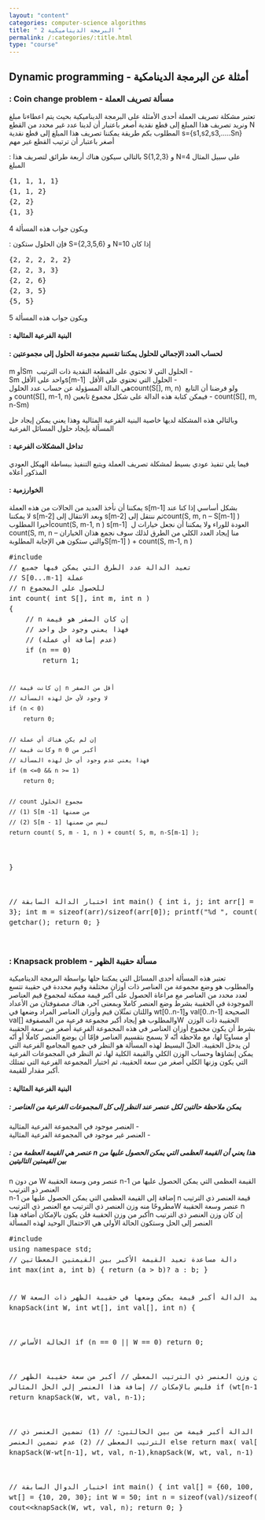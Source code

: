 ```yaml
---
layout: "content"
categories: computer-science algorithms
title: " 2 البرمجة الديناميكية "
permalink: /:categories/:title.html
type: "course"
---
```


<div class="col-12">
  <h2>
  <bdi>
   Dynamic programming - أمثلة عن البرمجة الدينامكية
  </bdi>
</h2>
<h3>   : Coin change problem - مسألة تصريف العملة  </h3>
<p class="content-p">
 تعتبر مشكلة تصريف العملة أحدى الأمثلة على البرمجة الديناميكية بحيث يتم اعطاءنا مبلغ <bdi>N</bdi> 
   ونريد تصريف هذا المبلغ إلى قطع نقدية أصغر باعتبار أن لدينا عدد غير محدد من القطع  <bdi> s={s1,s2,s3,…..Sn}</bdi>
   المطلوب بكم طريقة يمكننا تصريف هذا المبلغ إلى قطع نقدية أصغر  باعتبار أن ترتيب القطع غير مهم 
<p>
<p class="content-p">
 : على سبيل المثال  <bdi>N=4</bdi>  
  و <bdi> S{1,2,3}</bdi> 
    بالتالي سيكون هناك أربعة طرائق لتصريف هذا المبلغ  
 <p>
 <div class="code-box">
 <p class="content-p">
<pre style="line-height: 1.5em;">
{1, 1, 1, 1}
{1, 1, 2}
{2, 2}
{1, 3}
</pre>
</p>
</div>
<p class="content-p">
ويكون جواب هذه المسألة 4
</p>
<p class="content-p">
 : إذا كان <bdi>N=10</bdi> 
و <bdi>S={2,3,5,6}</bdi> 
فإن الحلول ستكون 
</p>
<div class="code-box">
<p class="content-p">
<pre style="line-height: 1.5em;">
{2, 2, 2, 2, 2}
{2, 2, 3, 3}
{2, 2, 6}
{2, 3, 5}
{5, 5}
</pre>
</p>
</div>
<p class="content-p">
ويكون جواب هذه المسألة 5
</p>
<h4> : البنية الفرعية المثالية </h4>
<h4> : لحساب العدد الإجمالي للحلول يمكننا تقسيم مجموعة الحلول إلى مجموعتين </h4>
<p class="content-p">
<bdi>m </bdi> الحلول التي لا تحتوي على القطعة النقدية ذات الترتيب 
<bdi>Sm </bdi>	أو -
<br>
<bdi>Sm </bdi>	الحلول التي تحتوي على الأقل 
 <bdi>s[m-1] </bdi>واحد على الأقل -
 <br>
   ولو فرضنا أن التابع <bdi>count(S[], m, n) </bdi>
     هي الدالة المسؤولة عن حساب عدد الحلول فيمكن كتابة هذه الدالة على شكل مجموع تابعين    <bdi>count(S[], m-1, n)</bdi>
   و - <bdi>count(S[], m, n-Sm)</bdi>  
  
</p>
<p class="content-p">
وبالتالي هذه المشكلة لديها خاصية البنية الفرعية المثالية وهذا يعني يمكن إيجاد حل المسألة بإيجاد حلول المسائل الفرعية 
</p>
<h4> : تداخل المشكلات الفرعية </h4>
<p class="content-p">
فيما يلي تنفيذ عودي بسيط لمشكلة تصريف العملة ويتبع التنفيذ ببساطة الهيكل العودي المذكور أعلاه 
</p>
<h4> : الخوارزمية </h4>
<p class="content-p">	
بشكل أساسي إذا كنا عند <bdi>s[m-1]</bdi>
يمكننا أن نأخذ العديد من الحالات من هذه العملة <bdi>count(S, m, n – S[m-1] )  </bdi>
ثم ننتقل إلى <bdi>s[m-2]</bdi>
وبعد الانتقال إلى <bdi>s[m-2]</bdi>
لا يمكننا العودة للوراء ولا يمكننا أن نجعل خيارات ل <bdi>  count(S, m-1, n ) s[m-1] </bdi>
أخيرا المطلوب منا إيجاد العدد الكلي من الطرق لذلك سوف نجمع هذان الخياران <bdi>count(S, m, n – S[m-1] ) + count(S, m-1, n ) </bdi>
والتي ستكون هي الإجابة المطلوبة 
</p>
<div class="code-box">
<p class="content-p">
<pre style="line-height: 1.5em;">
#include <bits/stdc++.h>
// تعيد الدالة عدد الطرق التي يمكن فيها جميع
// S[0...m-1] عملة
// n للحصول على المجموع
int count( int S[], int m, int n ) 
{ 
	// n إن كان الصفر هو قيمة 
	// فهذا يعني وجود حل واحد
	// (عدم إضافة أي عملة)
	if (n == 0) 
		return 1; 
	
	// إن كانت قيمة n أقل من الصفر
	// لا وجود لأي حل لهذه المسألة
	if (n < 0) 
		return 0;

    // إن لم يكن هناك أي عملة
    // وكانت قيمة n أكبر من 0
    // فهذا يعني عدم وجود أي حل لهذه المسألة
    if (m <=0 && n >= 1)
    	return 0;

    // count مجموع الحلول
    // (1) S[m -1] من ضمنها
    // (2) S[m - 1] ليس من ضمنها
    return count( S, m - 1, n ) + count( S, m, n-S[m-1] );

}

// اختبار الدالة السابقة
int main()
{
int i, j;
int arr[] = {1, 2, 3};
int m = sizeof(arr)/sizeof(arr[0]);
printf("%d ", count(arr, m, 4));
getchar();
return 0;
}

</pre>
</p>
</div>
<h3>   : Knapsack problem - مسألة حقيبة الظهر  </h3>
<p class="content-p">
تعتبر هذه المسألة أحدى المسائل التي يمكننا حلها بواسطة البرمجة الديناميكية  والمطلوب هو وضع مجموعة من العناصر ذات أوزان مختلفة وقيم محددة في حقيبة تتسع لعدد محدد من العناصر مع مراعاة الحصول على أكبر قيمة ممكنة لمجموع قيم العناصر الموجودة في الحقيبة بشرط وضع العنصر كاملا 
وبمعنى آخر، هناك مصفوفتان من الأعداد الصحيحة <bdi>val[0..n-1]</bdi>
و<bdi>wt[0..n-1]</bdi>
واللتان تمثّلان قيم وأوزان العناصر المراد وضعها في الحقيبة ذات الوزن <bdi>W </bdi>والمطلوب هو إيجاد أكبر مجموعة فرعية من المصفوفة <bdi>val[]</bdi>
بشرط أن يكون مجموع أوزان العناصر في هذه المجموعة الفرعية أصغر من سعة الحقيبة أو مساويًا لها، مع ملاحظة أنّه لا يسمح بتقسيم العناصر فإمّا أن يوضع العنصر كاملًا أو أنّه لن يدخل الحقيبة.
الحلّ البسيط لهذه المسألة هو النظر في جميع المجاميع الفرعية التي يمكن إنشاؤها وحساب الوزن الكلي والقيمة الكلية لها، ثم النظر في المجموعات الفرعية التي يكون وزنها الكلي أصغر من سعة الحقيبة، ثم اختيار المجموعة الفرعية التي تمتلك أكبر مقدار للقيمة.
</p>
<h4> : البنية الفرعية المثالية </h4>
<h5> : يمكن ملاحظة حالتين لكل عنصر عند النظر إلى كل المجموعات الفرعية من العناصر </h5>
<p class="content-p">
	العنصر موجود في المجموعة الفرعية المثالية -
    <br>
    	العنصر غير موجود في المجموعة الفرعية المثالية -
</p>
<h5>: هذا يعني أن القيمة العظمى التي يمكن الحصول عليها من <bdi>n</bdi> 
عنصر هي القيمة العظمة من بين القيمتين التاليتين </h5>
<p class="content-p">
	 <bdi>n</bdi> القيمة العظمى التي يمكن الحصول عليها من <bdi>n-1</bdi> 
    عنصر ومن وسعة الحقيبة <bdi>W</bdi>
  من دون العنصر ذو الترتيب 
<br>
    	قيمة العنصر ذي الترتيب <bdi>n</bdi>
        إضافة إلى القيمة العظمى التي يمكن الحصول عليها من <bdi>n-1</bdi>
        عنصر وسعة الحقيبة <bdi>W</bdi>مطروحًا منه وزن العنصر ذي الترتيب 
        مع العنصر ذي الترتيب <bdi>n</bdi>         
<br>
 إن كان وزن العنصر ذي الترتيب <bdi>n</bdi>أكبر من وزن الحقيبة فلن يكون بالإمكان أضافة هذا العنصر إلى الحل وستكون الحالة الأولى هي الاحتمال الوحيد لهذه المسألة 
</p>
<div class="code-box">
<p class="content-p">
<pre style="line-height: 1.5em;">
#include <bits/stdc++.h> 
using namespace std; 
// دالة مساعدة تعيد القيمة الأكبر بين القيمتين المعطاتين
int max(int a, int b) { return (a > b)? a : b; } 

// W تعيد الدالة أكبر قيمة يمكن وضعها في حقيبة الظهر ذات السعة
int knapSack(int W, int wt[], int val[], int n) 
{ 
	
// الحالة الأساس
if (n == 0 || W == 0) 
	return 0; 

// إن كان وزن العنصر ذي الترتيب المعطى
// أكبر من سعة حقيبة الظهر فليس بالإمكان
// إضافة هذا العنصر إلى الحل المثالي
if (wt[n-1] > W) 
	return knapSack(W, wt, val, n-1); 

// تعيد الدالة أكبر قيمة من بين الحالتين:
// (1) تضمين العنصر ذي الترتيب المعطى
// (2) عدم تضمين العنصر
else return max( val[n-1] + knapSack(W-wt[n-1], wt, val, n-1),knapSack(W, wt, val, n-1) ); 
} 

// اختبار الدوال السابقة
int main() 
{ 
	int val[] = {60, 100, 120}; 
	int wt[] = {10, 20, 30}; 
	int W = 50; 
	int n = sizeof(val)/sizeof(val[0]); 
	cout<<knapSack(W, wt, val, n); 
	return 0; 
}
</pre>
</p>
</div>